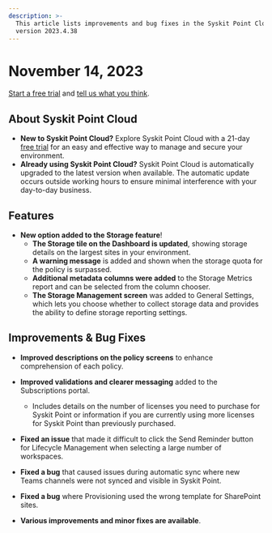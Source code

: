 ```yaml
---
description: >-
  This article lists improvements and bug fixes in the Syskit Point Cloud
  version 2023.4.38
---
```


# November 14, 2023

[Start a free trial](https://www.syskit.com/products/point/free-trial/) and [tell us what you think](https://www.syskit.com/company/contact-us/).

## About Syskit Point Cloud

* **New to Syskit Point Cloud?** Explore Syskit Point Cloud with a 21-day [free trial](https://www.syskit.com/products/point/free-trial/) for an easy and effective way to manage and secure your environment.
* **Already using Syskit Point Cloud?** Syskit Point Cloud is automatically upgraded to the latest version when available. The automatic update occurs outside working hours to ensure minimal interference with your day-to-day business.

## Features

* **New option added to the Storage feature**!
    * **The Storage tile on the Dashboard is updated**, showing storage details on the largest sites in your environment. 
    * **A warning message** is added and shown when the storage quota for the policy is surpassed. 
    * **Additional metadata columns were added** to the Storage Metrics report and can be selected from the column chooser.
    * **The Storage Management screen** was added to General Settings, which lets you choose whether to collect storage data and provides the ability to define storage reporting settings. 


## Improvements & Bug Fixes

* **Improved descriptions on the policy screens** to enhance comprehension of each policy. 

* **Improved validations and clearer messaging** added to the Subscriptions portal. 
  * Includes details on the number of licenses you need to purchase for Syskit Point or information if you are currently using more licenses for Syskit Point than previously purchased.

* **Fixed an issue** that made it difficult to click the Send Reminder button for Lifecycle Management when selecting a large number of workspaces. 

* **Fixed a bug** that caused issues during automatic sync where new Teams channels were not synced and visible in Syskit Point. 

* **Fixed a bug** where Provisioning used the wrong template for SharePoint sites. 

* **Various improvements and minor fixes are available**.